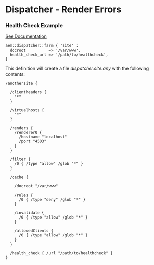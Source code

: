 # Dispatcher - Render Errors

### Health Check Example

[See Documentation](https://docs.adobe.com/docs/en/dispatcher/disp-config.html#Specifying%20a%20Health%20Check%20Page)

~~~ puppet
aem::dispatcher::farm { 'site' :
  docroot          => '/var/www',
  health_check_url => '/path/to/healthcheck',
}
~~~

This definition will create a file *dispatcher.site.any* with the following contents:

~~~
/anothersite {

  /clientheaders {
    "*"
  }

  /virtualhosts {
    "*"
  }

  /renders {
    /renderer0 {
      /hostname "localhost"
      /port "4503"
    }
  }

  /filter {
    /0 { /type "allow" /glob "*" }
  }

  /cache {

    /docroot "/var/www"

    /rules {
      /0 { /type "deny" /glob "*" }
    }

    /invalidate {
      /0 { /type "allow" /glob "*" }
    }

    /allowedClients {
      /0 { /type "allow" /glob "*" }
    }
  }

  /health_check { /url "/path/to/healthcheck" }
}
~~~